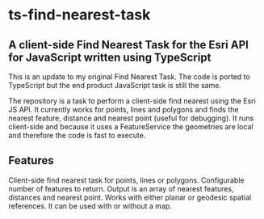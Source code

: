 # ts-find-nearest-task
## A client-side Find Nearest Task for the Esri API for JavaScript written using TypeScript

This is an update to my original Find Nearest Task. The code is ported to TypeScript but the end product JavaScript task is still the same.

The repository is a task to perform a client-side find nearest using the Esri JS API. It currently works for
points, lines and polygons and finds the nearest feature, distance and nearest point (useful for debugging). It runs client-side and because it uses a FeatureService the geometries are local and therefore the code is fast to execute.

## Features
Client-side find nearest task for points, lines or polygons. Configurable number of features to return. Output is an array of nearest features, distances and nearest point. Works with either planar or geodesic spatial references. It can be used with or without a map. 



